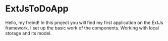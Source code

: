 # ExtJsToDoApp
Hello, my freind!
In this project you will find my first application on the ExtJs framework.
I set up the basic work of the components. Working with local storage and its model.



